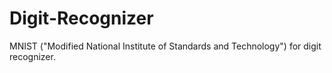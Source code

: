 # Digit-Recognizer
MNIST ("Modified National Institute of Standards and Technology") for digit recognizer.
